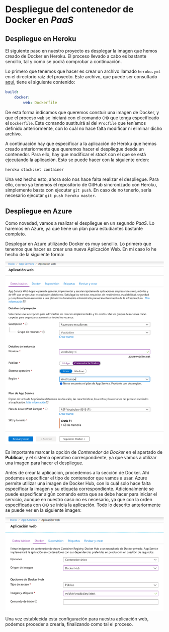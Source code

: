 # Despliegue del contenedor de Docker en *PaaS*

## Despliegue en Heroku

El siguiente paso en nuestro proyecto es desplegar la imagen que hemos
creado de Docker en Heroku. El proceso llevado a cabo es bastante sencillo,
tal y como se podrá comprobar a continuación.

Lo primero que tenemos que hacer es crear un archivo llamado `heroku.yml`
en el directorio raíz del proyecto. Este archivo, que puede ser
consultado [aquí](https://github.com/Vol0kin/Vocabulary/blob/master/heroku.yml),
tiene el siguiente contenido:

```yaml
build:
	docker:
		web: Dockerfile
```

De esta forma indicamos que queremos constuir una imagen de Docker, y
que el proceso `web` se iniciará con el comando `CMD` que tenga especificado
el `Dockerfile`. Este comando sustituirá al del `Procfile` que teníamos
definido anteriormente, con lo cuál no hace falta modificar ni eliminar
dicho archivo.

A continuación hay que especificar a la aplicación de Heroku
que hemos creado anteriormente que queremos hacer el despliegue desde
un contenedor. Para ello, hay que modificar el *stack* con el que se
está ejecutando la aplicación. Esto se puede hacer con la siguiente
orden:

```sh
heroku stack:set container
```

Una vez hecho esto, ahora solo nos hace falta realizar el despliegue.
Para ello, como ya tenemos el repositorio de GitHub sincronizado con
Heroku, simplemente basta con ejecutar `git push`. En caso de no
tenerlo, sería necesario ejecutar `git push heroku master`.

## Despliegue en Azure

Como novedad, vamos a realizar el despliegue en un segundo *PaaS*. Lo
haremos en Azure, ya que tiene un plan para estudiantes bastante completo.

Desplegar en Azure utilizando Docker es muy sencillo. Lo primero que
tenemos que hacer es crear una nueva Aplicación Web. En mi caso
lo he hecho de la siguiente forma:

![Aplicación Web en Azure](img/azure-app.png)

Es importante marcar la opción de *Contenedor de Docker* en el apartado
de **Publicar**, y el sistema operativo correspondiente, ya que vamos
a utilizar una imagen para hacer el despliegue.

Antes de crear la aplicación, procedemos a la sección de Docker. Ahí
podemos especificar el tipo de contenedor que vamos a usar. Azure permite
utilizar una imagen de Docker Hub, con lo cuál solo hace falta especificar
la imagen y su etiqueta correspondiente. Adicionalmente se puede
especificar algún comando extra que se debe hacer para iniciar el servicio,
aunque en nuestro caso no es necesario, ya que con la orden especificada con `CMD`
se inicia la aplicación. Todo lo descrito anteriormente se puede ver
en la siguiente imagen:

![Docker en Azure](img/azure-docker.png)

Una vez establecida esta configuración para nuestra aplicación web, podemos
proceder a crearla, finalizando como tal el proceso.
